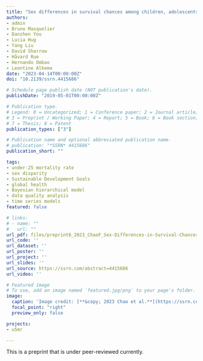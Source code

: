 ```yaml
---
title: "Sex differences in survival chances among children, adolescents, and youth ages 0–24: A systematic assessment of national, regional, and global trends from 1990 to 2021"
authors:
- admin
- Bruno Masquelier
- Danzhen You
- Lucia Hug
- Yang Liu
- David Sharrow
- Håvard Rue
- Hernando Ombao
- Leontine Alkema
date: "2023-04-14T00:00:00Z"
doi: "10.2139/ssrn.4415686"

# Schedule page publish date (NOT publication's date).
publishDate: "2019-05-01T00:00:00Z"

# Publication type.
# Legend: 0 = Uncategorized; 1 = Conference paper; 2 = Journal article;
# 3 = Preprint / Working Paper; 4 = Report; 5 = Book; 6 = Book section;
# 7 = Thesis; 8 = Patent
publication_types: ["3"]

# Publication name and optional abbreviated publication name.
# publication: "*SSRN* 4415686"
publication_short: ""

tags:
- under-25 mortality rate
- sex disparity
- Sustainable Development Goals
- global health
- Bayesian hierarchical model
- data quality analysis
- time series models
featured: false

# links:
# - name: ""
#   url: ""
url_pdf: files/preprint6_2023_ChaoF_Sex-Differences-in-Survival-Chances-ages-0-24.pdf
url_code: ''
url_dataset: ''
url_poster: ''
url_project: ''
url_slides: ''
url_source: https://ssrn.com/abstract=4415686
url_video: ''

# Featured image
# To use, add an image named `featured.jpg/png` to your page's folder. 
image:
  caption: 'Image credit: [**&copy; 2023 Chao et al.**](https://ssrn.com/abstract=4415686)'
  focal_point: "right"
  preview_only: false

projects:
- u5mr

---
```


This is a preprint that is under peer-reviewed currently.

<div data-badge-details="right" data-badge-type="medium-donut" data-doi="10.2139/ssrn.4415686" data-hide-no-mentions="true" class="altmetric-embed"></div>

